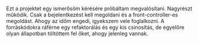 Ezt a projektet egy ismerősöm kérésére próbáltam megvalósítani.
Nagyrészt működik. Csak a bejelentkezést kell megoldani és a front-controller-es megoldást.
Ahogy az időm engedi, igyekszem vele foglalkozni.
A forráskódokra ráférne egy refaktorálás és egy kis csinosítás, de egyelőre olyan állapotban töltöttem fel őket, ahogy jelenleg vannak.
